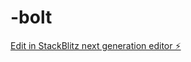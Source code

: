 # -bolt

[Edit in StackBlitz next generation editor ⚡️](https://stackblitz.com/~/github.com/T1113/-bolt)